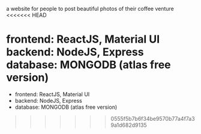 a website for people to post beautiful photos of their coffee venture
<<<<<<< HEAD

frontend: ReactJS, Material UI
backend: NodeJS, Express
database: MONGODB (atlas free version)
=======
- frontend: ReactJS, Material UI 
- backend: NodeJS, Express
- database: MONGODB (atlas free version)
>>>>>>> 0555f5b7b6f34be9570b77a4f7a39a1d682d9135

